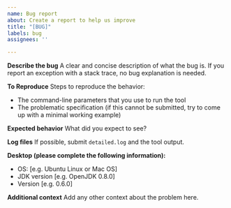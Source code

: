 ```yaml
---
name: Bug report
about: Create a report to help us improve
title: "[BUG]"
labels: bug
assignees: ''

---
```


**Describe the bug**
A clear and concise description of what the bug is. If you report an exception with a stack trace, no bug explanation is needed.

**To Reproduce**
Steps to reproduce the behavior:
 - The command-line parameters that you use to run the tool
 - The problematic specification (if this cannot be submitted, try to come up with a minimal working example)

**Expected behavior**
What did you expect to see?

**Log files**
If possible, submit `detailed.log` and the tool output.

**Desktop (please complete the following information):**
 - OS: [e.g. Ubuntu Linux or Mac OS]
 - JDK version [e.g. OpenJDK 0.8.0]
 - Version [e.g. 0.6.0]

**Additional context**
Add any other context about the problem here.
